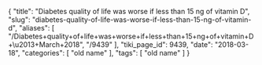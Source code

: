 {
    "title": "Diabetes quality of life was worse if less than 15 ng of vitamin D",
    "slug": "diabetes-quality-of-life-was-worse-if-less-than-15-ng-of-vitamin-d",
    "aliases": [
        "/Diabetes+quality+of+life+was+worse+if+less+than+15+ng+of+vitamin+D+\u2013+March+2018",
        "/9439"
    ],
    "tiki_page_id": 9439,
    "date": "2018-03-18",
    "categories": [
        "old name"
    ],
    "tags": [
        "old name"
    ]
}